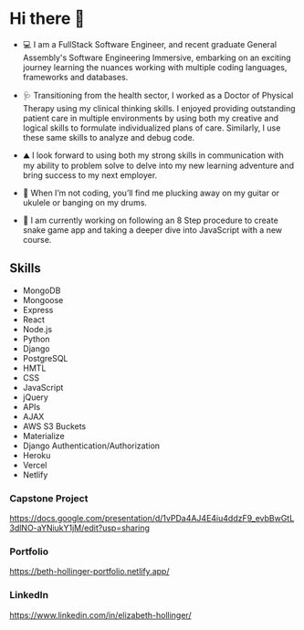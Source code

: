 # Hi there 👋

- 💻 I am a FullStack Software Engineer, and recent graduate General Assembly's Software Engineering Immersive, embarking on an exciting journey learning the nuances working with multiple coding languages, frameworks and databases. 

- 🩺 Transitioning from the health sector, I worked as a Doctor of Physical Therapy using my clinical thinking skills.  I enjoyed providing outstanding patient care in multiple environments by using both my creative and logical skills to formulate individualized plans of care. Similarly, I use these same skills to analyze and debug code.

- ⛰️  I look forward to using both my strong skills in communication with my ability to problem solve to delve into my new learning adventure and bring success to my next employer.

- 🥁 When I’m not coding, you’ll find me plucking away on my guitar or ukulele or banging on my drums. 

- 🌱 I am currently working on following an 8 Step procedure to create snake game app and taking a deeper dive into JavaScript with a new course.


## Skills 
- MongoDB  
- Mongoose  
- Express  
- React 
- Node.js  
- Python   
- Django   
- PostgreSQL    
- HMTL   
- CSS  
- JavaScript  
- jQuery  
- APIs   
- AJAX  
- AWS S3 Buckets  
- Materialize  
- Django Authentication/Authorization  
- Heroku   
- Vercel  
- Netlify  

### Capstone Project   
https://docs.google.com/presentation/d/1vPDa4AJ4E4iu4ddzF9_evbBwGtL3dlNO-aYNiukY1jM/edit?usp=sharing

### Portfolio  
https://beth-hollinger-portfolio.netlify.app/
  
### LinkedIn  
https://www.linkedin.com/in/elizabeth-hollinger/


